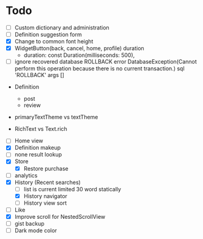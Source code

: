 # Todo

- [ ] Custom dictionary and administration
- [ ] Definition suggestion form
- [x] Change to common font height
- [x] WidgetButton(back, cancel, home, profile) duration
  - duration: const Duration(milliseconds: 500),
- [ ] ignore recovered database ROLLBACK error DatabaseException(Cannot perform this operation because there is no current transaction.) sql 'ROLLBACK' args []

- Definition
  - post
  - review

- primaryTextTheme vs textTheme
- RichText vs Text.rich

- [ ] Home view
- [x] Definition makeup
- [ ] none result lookup
- [x] Store
  - [x] Restore purchase
- [ ] analytics
- [x] History (Recent searches)
  - [ ] list is current limited 30 word statically
  - [x] History navigator
  - [ ] History view sort
- [ ] Like
- [x] Improve scroll for NestedScrollView
- [ ] gist backup
- [ ] Dark mode color